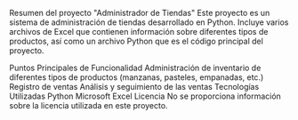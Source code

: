 Resumen del proyecto "Administrador de Tiendas"
Este proyecto es un sistema de administración de tiendas desarrollado en Python. Incluye varios archivos de Excel que contienen información sobre diferentes tipos de productos, así como un archivo Python que es el código principal del proyecto.

Puntos Principales de Funcionalidad
Administración de inventario de diferentes tipos de productos (manzanas, pasteles, empanadas, etc.)
Registro de ventas
Análisis y seguimiento de las ventas
Tecnologías Utilizadas
Python
Microsoft Excel
Licencia
No se proporciona información sobre la licencia utilizada en este proyecto.
